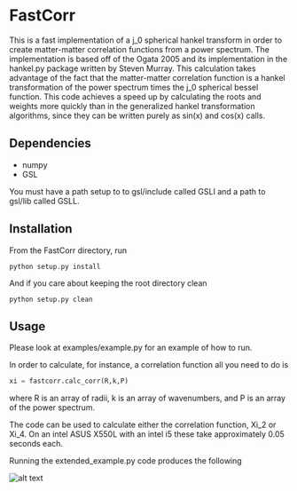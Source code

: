 FastCorr
========
This is a fast implementation of a j_0 spherical hankel transform 
in order to create matter-matter correlation functions from a power spectrum.
The implementation is based off of the Ogata 2005 and its implementation
in the hankel.py package written by Steven Murray. This calculation
takes advantage of the fact that the matter-matter correlation
function is a hankel transformation of the power spectrum
times the j_0 spherical bessel function. This code achieves
a speed up by calculating the roots and
weights more quickly than in the generalized
hankel transformation algorithms, since they can
be written purely as sin(x) and cos(x) calls.

Dependencies
------------
* numpy
* GSL

You must have a path setup to to gsl/include called GSLI and
a path to gsl/lib called GSLL.

Installation
------------
From the FastCorr directory, run
```
python setup.py install
```

And if you care about keeping the root directory clean
```
python setup.py clean
```

Usage
-------
Please look at examples/example.py for an example of how to run.

In order to calculate, for instance, a correlation function all
you need to do is
```python
xi = fastcorr.calc_corr(R,k,P)
```
where R is an array of radii, k is an array of wavenumbers,
and P is an array of the power spectrum.

The code can be used to calculate either the correlation function,
Xi_2 or Xi_4. On an intel ASUS X550L with an intel i5 these take
approximately 0.05 seconds each.

Running the extended_example.py code produces the following

![alt text](https://github.com/tmcclintock/FastCorr/blob/master/figures/figure_1.png)